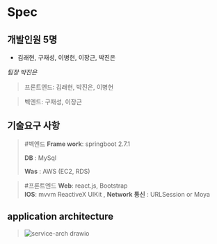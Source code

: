 # Spec
## 개발인원 5명
- 김래현, 구재성, 이병헌, 이장근, 박진은

*팀장 박진은*

>프론트엔드: 김래현, 박진은, 이병헌

> 벡엔드: 구재성, 이장근

## 기술요구 사항

>  #벡엔드
> **Frame work**:   springboot 2.7.1  
> 
> **DB** :   MySql  
> 
> **Was** :   AWS (EC2, RDS)  


>#프론트엔드
> **Web**: react.js, Bootstrap  
>**IOS**: mvvm ReactiveX UIKit , **Network 통신** : URLSession or Moya
> 


## application architecture
>![service-arch drawio](https://user-images.githubusercontent.com/96905460/231642555-b7bdd31c-523c-4b37-b2e1-1e322f6dba0e.png)
